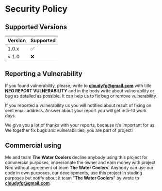 # Security Policy

## Supported Versions

| Version | Supported          |
| ------- | ------------------ |
| 1.0.x   | :white_check_mark: |
| < 1.0   | :x:                |

## Reporting a Vulnerability
If you found vulnerability, please, write to **cloudyfg@gmail.com** with title **NEO REPORT VULNERABILITY** 
and in the body write about vulnerability or bug as detailed as possible. It can help us to fix bug or remove vulnerability.

If you reported a vulnerability us you will notified about result of fixing on sent email address. Answer about your report you will get in 5-10 work days.

We give you a lot of thanks with your reports, because it's important for us.
We together fix bugs and vulnerabilities, you are part of project!

## Commercial using
Me and team **The Water Coolers** decline anybody using this project for commercial purposes, impersonate the owner and earn money with project Neo without
agreement of team **The Water Coolers**.
Anybody can use our code in own purposes, our developments, use this project in studing purposes but notify about it team "**The Water Coolers**" by wrote 
to **cloudyfg@gmail.com**.
